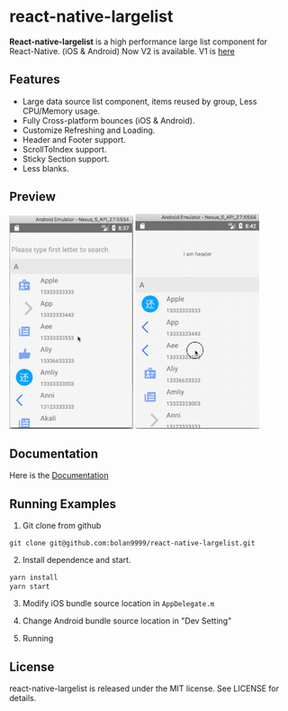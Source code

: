 # react-native-largelist

**React-native-largelist** is a high performance large list component for React-Native. (iOS & Android) Now V2 is available. V1 is [here](https://github.com/bolan9999/react-native-largelist/tree/V1)

## Features

* Large data source list component, items reused by group, Less CPU/Memory usage.
* Fully Cross-platform bounces (iOS & Android).
* Customize Refreshing and Loading.
* Header and Footer support.
* ScrollToIndex support.
* Sticky Section support.
* Less blanks.

## Preview
![Preview](./docs/res/Update.gif)
![Preview](./docs/res/RefreshAndLoading.gif)

## Documentation

Here is the [Documentation](https://bolan9999.github.io/react-native-largelist/)

## Running Examples

1. Git clone from github
```
git clone git@github.com:bolan9999/react-native-largelist.git
```

2. Install dependence and start.

```
yarn install
yarn start
```

3. Modify iOS bundle source location in `AppDelegate.m`

4. Change Android bundle source location in "Dev Setting"

5. Running

## License

react-native-largelist is released under the MIT license. See LICENSE for details.

